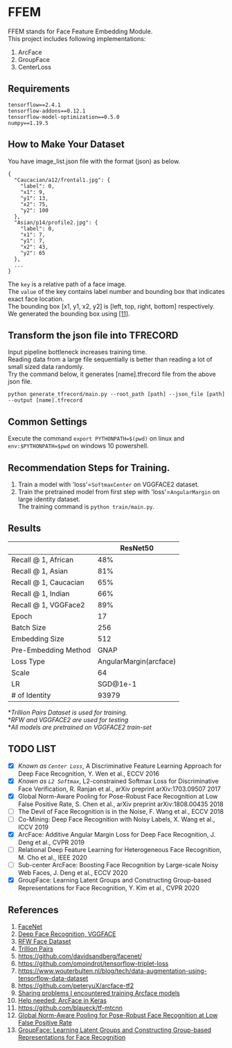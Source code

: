 # FFEM  
FFEM stands for Face Feature Embedding Module.  
This project includes following implementations:  
1. ArcFace  
2. GroupFace  
3. CenterLoss  

## Requirements
```
tensorflow==2.4.1
tensorflow-addons==0.12.1
tensorflow-model-optimization==0.5.0
numpy==1.19.5
```

## How to Make Your Dataset
You have image_list.json file with the format (json) as below.  
```
{
  "Caucacian/a12/frontal1.jpg": {
    "label": 0,
    "x1": 9,
    "y1": 13,
    "x2": 75,
    "y2": 100
  },
  "Asian/p14/profile2.jpg": {
    "label": 0,
    "x1": 7,
    "y1": 7,
    "x2": 43,
    "y2": 65
  },
  ...
}
```
The `key` is a relative path of a face image.   
The `value` of the key contains label number and bounding box that indicates exact face location.  
The bounding box [x1, y1, x2, y2] is [left, top, right, bottom] respectively.  
We generated the bounding box using [[11]](https://github.com/blaueck/tf-mtcnn).  

## Transform the json file into TFRECORD
Input pipeline bottleneck increases training time.  
Reading data from a large file sequentially is better than reading a lot of small sized data randomly.  
Try the command below, it generates [name].tfrecord file from the above json file.  
```
python generate_tfrecord/main.py --root_path [path] --json_file [path] --output [name].tfrecord
```

## Common Settings
Execute the command `export PYTHONPATH=$(pwd)` on linux and `env:$PYTHONPATH=$pwd` on windows 10 powershell.  

## Recommendation Steps for Training.
1. Train a model with 'loss'=`SoftmaxCenter` on VGGFACE2 dataset.  
2. Train the pretrained model from first step with 'loss'=`AngularMargin` on large identity dataset.  
The training command is `python train/main.py`.  


## Results
|                       |        ResNet50        |
|-----------------------|------------------------|
| Recall @ 1, African   | 48%                    |
| Recall @ 1, Asian     | 81%                    |
| Recall @ 1, Caucacian | 65%                    |
| Recall @ 1, Indian    | 66%                    |
| Recall @ 1, VGGFace2  | 89%                    |
| Epoch                 | 17                     |
| Batch Size            | 256                    |
| Embedding Size        | 512                    |
| Pre-Embedding Method  | GNAP                   |
| Loss Type             | AngularMargin(arcface) |
| Scale                 | 64                     |
| LR                    | SGD@1e-1               |
| # of Identity         | 93979                  |

**Trillion Pairs Dataset is used for training.*  
**RFW and VGGFACE2 are used for testing*  
**All models are pretrained on VGGFACE2 train-set*  

## TODO LIST

- [x] *Known as `Center Loss`*, A Discriminative Feature Learning Approach for Deep Face Recognition, Y. Wen et al., ECCV 2016
- [x] *Known as `L2 Softmax`*, L2-constrained Softmax Loss for Discriminative Face Verification, R. Ranjan et al., arXiv preprint arXiv:1703.09507 2017
- [x] Global Norm-Aware Pooling for Pose-Robust Face Recognition at Low False Positive Rate, S. Chen et al., arXiv preprint arXiv:1808.00435 2018
- [ ] The Devil of Face Recognition is in the Noise, F. Wang et al., ECCV 2018
- [ ] Co-Mining: Deep Face Recognition with Noisy Labels, X. Wang et al., ICCV 2019
- [x] ArcFace: Additive Angular Margin Loss for Deep Face Recognition, J. Deng et al., CVPR 2019
- [ ] Relational Deep Feature Learning for Heterogeneous Face Recognition, M. Cho et al., IEEE 2020
- [ ] Sub-center ArcFace: Boosting Face Recognition by Large-scale Noisy Web Faces, J. Deng et al., ECCV 2020
- [x] GroupFace: Learning Latent Groups and Constructing Group-based Representations for Face Recognition, Y. Kim et al., CVPR 2020

## References
1. [FaceNet](https://arxiv.org/pdf/1503.03832.pdf)
2. [Deep Face Recognition, VGGFACE](https://www.robots.ox.ac.uk/~vgg/publications/2015/Parkhi15/parkhi15.pdf)
3. [RFW Face Dataset](http://www.whdeng.cn/RFW/index.html)
4. [Trillion Pairs](http://trillionpairs.deepglint.com/overview)
5. https://github.com/davidsandberg/facenet/
6. https://github.com/omoindrot/tensorflow-triplet-loss
7. https://www.wouterbulten.nl/blog/tech/data-augmentation-using-tensorflow-data-dataset
8. https://github.com/peteryuX/arcface-tf2
9. [Sharing problems I encountered training Arcface models](https://www.kaggle.com/c/recursion-cellular-image-classification/discussion/109987)
10. [Help needed: ArcFace in Keras](https://www.reddit.com/r/deeplearning/comments/cg1kev/help_needed_arcface_in_keras)
11. https://github.com/blaueck/tf-mtcnn
12. [Global Norm-Aware Pooling for Pose-Robust Face Recognition at Low False Positive Rate](https://arxiv.org/ftp/arxiv/papers/1808/1808.00435.pdf)
13. [GroupFace: Learning Latent Groups and Constructing Group-based Representations for Face Recognition](https://arxiv.org/pdf/2005.10497.pdf)